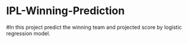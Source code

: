 # IPL-Winning-Prediction
#In this project predict the winning team and projected score by logistic regression model.
